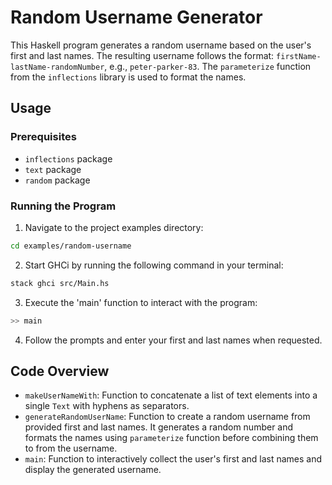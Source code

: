 # Random Username Generator

This Haskell program generates a random username based on the user's first and last names. The resulting username follows the format: `firstName-lastName-randomNumber`, e.g., `peter-parker-83`. The `parameterize` function from the `inflections` library is used to format the names.

## Usage

### Prerequisites

- `inflections` package
- `text` package
- `random` package

### Running the Program

1. Navigate to the project examples directory:

```bash
cd examples/random-username
```

2. Start GHCi by running the following command in your terminal:

```bash
stack ghci src/Main.hs
```

3. Execute the 'main' function to interact with the program:

```bash
>> main
```

4. Follow the prompts and enter your first and last names when requested.

## Code Overview

- `makeUserNameWith`: Function to concatenate a list of text elements into a single `Text` with hyphens as separators.
- `generateRandomUserName`: Function to create a random username from provided first and last names. It generates a random number and formats the names using `parameterize` function before combining them to from the username.
- `main`: Function to interactively collect the user's first and last names and display the generated username.
